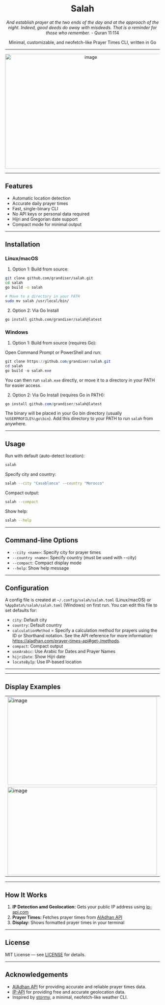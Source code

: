 <div align="center">

# Salah

*And establish prayer at the two ends of the day and at the approach of the night. Indeed, good deeds do away with misdeeds. That is a reminder for those who remember.* - Quran 11:114

Minimal, customizable, and neofetch-like Prayer Times CLI, written in Go

---
<img width="542" height="372" alt="image" src="https://github.com/user-attachments/assets/73f7ead1-828d-4ef3-8c91-4c5a17dbc10e" />

---

</div>

## Features

- Automatic location detection
- Accurate daily prayer times
- Fast, single-binary CLI
- No API keys or personal data required
- Hijri and Gregorian date support
- Compact mode for minimal output

---

## Installation

### Linux/macOS

1. Option 1: Build from source:

```bash
git clone github.com/grandiser/salah.git
cd salah
go build -o salah

# Move to a directory in your PATH
sudo mv salah /usr/local/bin/
```

2. Option 2: Via Go Install

```bash
go install github.com/grandiser/salah@latest
```

### Windows

1. Option 1: Build from source (requires Go):

Open Command Prompt or PowerShell and run:

```powershell
git clone https://github.com/grandiser/salah.git
cd salah
go build -o salah.exe
```

You can then run `salah.exe` directly, or move it to a directory in your PATH for easier access.

2. Option 2: Via Go Install (requires Go in PATH):

```powershell
go install github.com/grandiser/salah@latest
```

The binary will be placed in your Go bin directory (usually `%USERPROFILE%\go\bin`). Add this directory to your PATH to run `salah` from anywhere.

---

## Usage

Run with default (auto-detect location):

```bash
salah
```

Specify city and country:

```bash
salah --city "Casablanca" --country "Morocco"
```

Compact output:

```bash
salah --compact
```

Show help:

```bash
salah --help
```

---

## Command-line Options

- `--city <name>`: Specify city for prayer times
- `--country <name>`: Specify country (must be used with --city)
- `--compact`: Compact display mode
- `--help`: Show help message

---

## Configuration

A config file is created at `~/.config/salah/salah.toml` (Linux/macOS) or `%AppData%/salah/salah.toml` (Windows) on first run. You can edit this file to set defaults for:

- `city`: Default city
- `country`: Default country
- `calculationMethod` = Specify a calculation method for prayers using the ID or Shorthand notation. See the API reference for more information: https://aladhan.com/prayer-times-api#get-/methods.
- `compact`: Compact output
- `useArabic`: Use Arabic for Dates and Prayer Names
- `hijriDate`: Show Hijri date
- `locateByIp`: Use IP-based location

---

---

## Display Examples
|   |   |
|---|---|
| <img width="486" height="286" alt="image" src="https://github.com/user-attachments/assets/f69660ae-053d-41f4-9f39-25d39c410bc5" /> | <img width="486" height="286" alt="image" src="https://github.com/user-attachments/assets/2e6828ed-6045-4ece-bb1b-637a3153feb9" /> |
| <img width="486" height="286" alt="image" src="https://github.com/user-attachments/assets/1e5c663f-1ef0-4d50-b39f-4cb8fe01185b" /> |   |


---

## How It Works

1. **IP Detection amd Geolocation:** Gets your public IP address using [ip-api.com](http://ip-api.com)
2. **Prayer Times:** Fetches prayer times from [AlAdhan API](https://aladhan.com/prayer-times-api)
3. **Display:** Shows formatted prayer times in your terminal

---

## License

MIT License — see [LICENSE](LICENSE) for details.

---

## Acknowledgements

- [AlAdhan API](https://aladhan.com/prayer-times-api) for providing accurate and reliable prayer times data.
- [IP-API](http://ip-api.com) for providing free and accurate geolocation data.
- Inspired by [stormy](https://github.com/ashish0kumar/stormy), a minimal, neofetch-like weather CLI.

